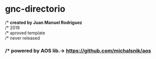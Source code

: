 # gnc-directorio

/* **created by Juan Manuel Rodriguez**<br>
/* 2019<br>
/* aproved template<br>
/* never released<br>
### /*  powered by AOS lib.-> https://github.com/michalsnik/aos ###
